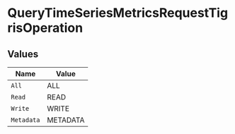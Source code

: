 # QueryTimeSeriesMetricsRequestTigrisOperation


## Values

| Name       | Value      |
| ---------- | ---------- |
| `All`      | ALL        |
| `Read`     | READ       |
| `Write`    | WRITE      |
| `Metadata` | METADATA   |